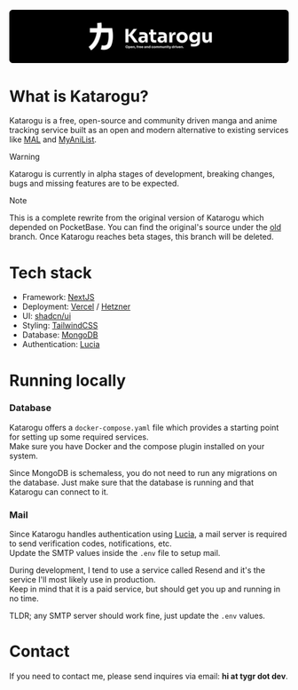 ![banner](/public/banner.png)

# What is Katarogu?

Katarogu is a free, open-source and community driven manga and anime tracking service built as an open and modern alternative to existing services like [MAL](https://myanimelist.net/about.php) and [MyAniList](https://anilist.co/).

> [!WARNING]  
> Katarogu is currently in alpha stages of development, breaking changes, bugs and missing features are to be expected.  

> [!NOTE]
> This is a complete rewrite from the original version of Katarogu which depended on PocketBase. You can find the original's source under the [old](https://github.com/tygrdotdev/katarogu/tree/old) branch. Once Katarogu reaches beta stages, this branch will be deleted.

# Tech stack

- Framework: [NextJS](https://nextjs.org/)
- Deployment: [Vercel](https://vercel.com/home) / [Hetzner](https://www.hetzner.com/cloud/)
- UI: [shadcn/ui](https://ui.shadcn.com/)
- Styling: [TailwindCSS](https://tailwindcss.com/)
- Database: [MongoDB](https://www.mongodb.com/)
- Authentication: [Lucia](https://lucia-auth.com/)

# Running locally

### Database

Katarogu offers a `docker-compose.yaml` file which provides a starting point for setting up some required services.  
Make sure you have Docker and the compose plugin installed on your system.

Since MongoDB is schemaless, you do not need to run any migrations on the database. Just make sure that the database is running and that Katarogu can connect to it.

### Mail

Since Katarogu handles authentication using [Lucia](https://lucia-auth.com/), a mail server is required to send verification codes, notifications, etc.  
Update the SMTP values inside the `.env` file to setup mail.

During development, I tend to use a service called Resend and it's the service I'll most likely use in production.  
Keep in mind that it is a paid service, but should get you up and running in no time.

TLDR; any SMTP server should work fine, just update the `.env` values.

# Contact

If you need to contact me, please send inquires via email: **hi at tygr dot dev**.
